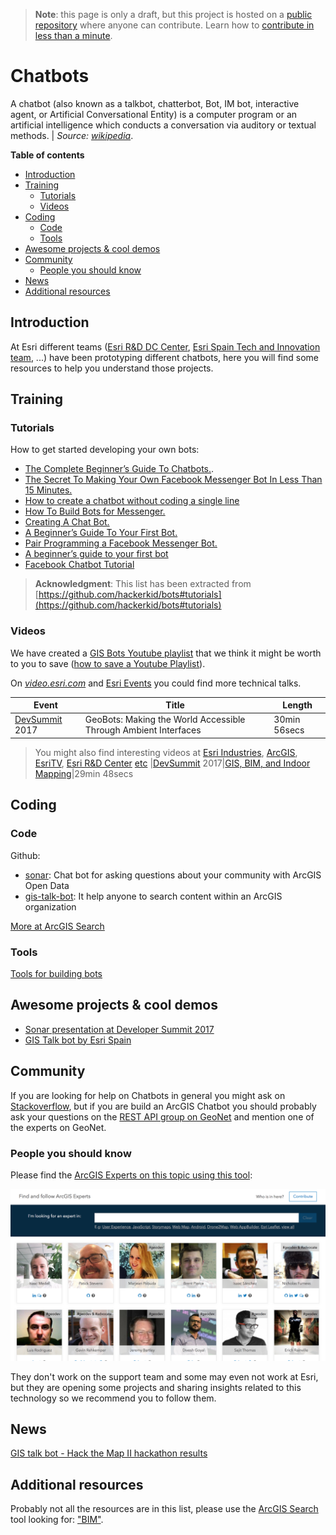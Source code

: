 > **Note**: this page is only a draft, but this project is hosted on a [public repository](https://github.com/hhkaos/awesome-arcgis) where anyone can contribute. Learn how to [contribute in less than a minute](https://github.com/hhkaos/awesome-arcgis/blob/master/CONTRIBUTING.md#contributions).

# Chatbots

A chatbot (also known as a talkbot, chatterbot, Bot, IM bot, interactive agent, or Artificial Conversational Entity) is a computer program or an artificial intelligence which conducts a conversation via auditory or textual methods. | *Source:  [wikipedia](https://en.wikipedia.org/wiki/Chatbot)*.

<!-- START doctoc generated TOC please keep comment here to allow auto update -->
<!-- DON'T EDIT THIS SECTION, INSTEAD RE-RUN doctoc TO UPDATE -->
**Table of contents**

- [Introduction](#introduction)
- [Training](#training)
  - [Tutorials](#tutorials)
  - [Videos](#videos)
- [Coding](#coding)
  - [Code](#code)
  - [Tools](#tools)
- [Awesome projects & cool demos](#awesome-projects--cool-demos)
- [Community](#community)
  - [People you should know](#people-you-should-know)
- [News](#news)
- [Additional resources](#additional-resources)

<!-- END doctoc generated TOC please keep comment here to allow auto update -->

## Introduction

At Esri different teams ([Esri R&D DC Center](../../../esri/r-and-d/README.md), [Esri Spain Tech and Innovation team](https://github.com/esri-es/gis-talk-bot), ...) have been prototyping different chatbots, here you will find some resources to help you understand those projects.

## Training

### Tutorials

How to get started developing your own bots:

* [The Complete Beginner’s Guide To Chatbots.](https://chatbotsmagazine.com/the-complete-beginner-s-guide-to-chatbots-8280b7b906ca).
* [The Secret To Making Your Own Facebook Messenger Bot In Less Than 15 Minutes.](https://chatbotsmagazine.com/have-15-minutes-create-your-own-facebook-messenger-bot-481a7db54892)
* [How to create a chatbot without coding a single line](https://chatbotsmagazine.com/how-to-create-a-chatbot-without-coding-a-single-line-e716840c7245#.kimh0igkz)
* [How To Build Bots for Messenger.](https://developers.facebook.com/blog/post/2016/04/12/bots-for-messenger/)
* [Creating A Chat Bot.](https://medium.freecodecamp.com/creating-a-chat-bot-42861e6a2acd#.32hmkqfq7)
* [A Beginner’s Guide To Your First Bot.](https://slackhq.com/a-beginner-s-guide-to-your-first-bot-97e5b0b7843d#.rreq2dp6r)
* [Pair Programming a Facebook Messenger Bot.](https://www.youtube.com/watch?v=zFO1cRr5-qY)
* [A beginner’s guide to your first bot](https://slackhq.com/a-beginner-s-guide-to-your-first-bot-97e5b0b7843d#.b1rilkua8)
* [Facebook Chatbot Tutorial](https://github.com/AdrianKrebs/facebook-chatbot-tutorial)

> **Acknowledgment**: This list has been extracted from [https://github.com/hackerkid/bots#tutorials](https://github.com/hackerkid/bots#tutorials)

### Videos

We have created a [GIS Bots Youtube playlist](https://www.youtube.com/playlist?list=PLahIW2YFPQd76nqhz4io9RbCsqUp9ZMa2) that we think it might be worth to you to save ([how to save a Youtube Playlist](../../../assets/SavePlaylist.gif)).

On [*video.esri.com*](https://www.esri.com/videos/search?q=TOPIC#?sortby=recent) and [Esri Events](https://www.youtube.com/channel/UC_yE3TatdZKAXvt_TzGJ6mw/search?query=TOPIC) you could find more technical talks.


|Event|Title|Length|
|---|---|---|
|[DevSummit](http://www.esri.com/events/devsummit) 2017|GeoBots: Making the World Accessible Through Ambient Interfaces| 30min 56secs|

> You might also find interesting videos at [Esri Industries](https://www.youtube.com/channel/UCZTiOg3n0pqUDSatq7mS2PA/search?query="TOPIC"), [ArcGIS](https://www.youtube.com/channel/UCgGDPs8cte-VLJbgpaK4GPw/search?query="TOPIC"), [EsriTV](https://www.youtube.com/user/esritv/search?query="TOPIC"), [Esri R&D Center](https://www.youtube.com/user/esripdx/search?query="TOPIC") [etc](https://esri-es.github.io/awesome-arcgis/esri/#youtube-channels)
|[DevSummit](http://www.esri.com/events/devsummit) 2017|[GIS, BIM, and Indoor Mapping](https://www.youtube.com/watch?v=fdSHrkhbYXQ)|29min 48secs

## Coding

### Code

Github:

* [sonar](https://github.com/Esri/sonar): Chat bot for asking questions about your community with ArcGIS Open Data
* [gis-talk-bot](https://github.com/esri-es/gis-talk-bot): It help anyone to search content within an ArcGIS organization

[More at ArcGIS Search](https://esri-es.github.io/arcgis-search/?search=chatbots+site%3Agithub.com&utm_campaign=awesome-list&utm_source=awesome-list&utm_medium=page)

### Tools

[Tools for building bots](https://github.com/hackerkid/bots)

## Awesome projects & cool demos

* [Sonar presentation at Developer Summit 2017](https://youtu.be/H_cdn2kVB-E?t=5m12s)
* [GIS Talk bot by Esri Spain](https://www.youtube.com/watch?v=almoQqJiuq4)

## Community

If you are looking for help on Chatbots in general you might ask on [Stackoverflow](https://stackoverflow.com/), but if you are build an ArcGIS Chatbot you should probably ask your questions on the [REST API group on GeoNet](https://community.esri.com/community/developers/web-developers/arcgis-rest-api) and mention one of the experts on GeoNet.

### People you should know

Please find the [ArcGIS Experts on this topic using this tool](https://esri-es.github.io/arcgis-experts/?topic=BIM):

[![ArcGIS Experts Tool Screenshot](https://github.com/esri-es/arcgis-experts/blob/master/assets/imgs/arcgis-experts-tool.png?raw=true)](https://esri-es.github.io/arcgis-experts/?topic=Bots)

They don't work on the support team and some may even not work at Esri,
but they are opening some projects and sharing insights related to this
technology so we recommend you to follow them.

## News

[GIS talk bot - Hack the Map II hackathon results](https://www.esri.com/arcgis-blog/products/developers/uncategorized/hack-the-map-ii-hackathon-results/)

## Additional resources

Probably not all the resources are in this list, please use the [ArcGIS Search](https://esri-es.github.io/arcgis-search/) tool looking for: ["BIM"](https://esri-es.github.io/arcgis-search/?search="BIM"&utm_campaign=awesome-list&utm_source=awesome-list&utm_medium=page).
